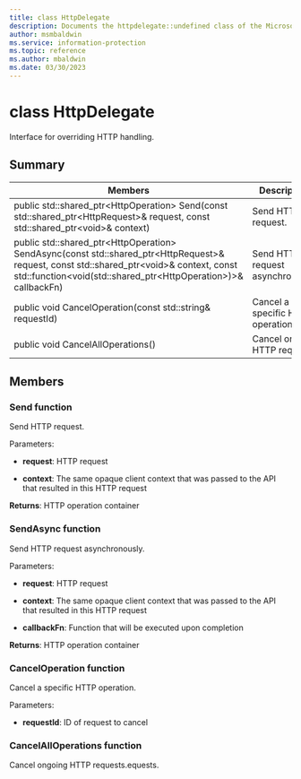 ```yaml
---
title: class HttpDelegate 
description: Documents the httpdelegate::undefined class of the Microsoft Information Protection (MIP) SDK.
author: msmbaldwin
ms.service: information-protection
ms.topic: reference
ms.author: mbaldwin
ms.date: 03/30/2023
---
```


# class HttpDelegate 
Interface for overriding HTTP handling.
  
## Summary
 Members                        | Descriptions                                
--------------------------------|---------------------------------------------
public std::shared_ptr&lt;HttpOperation&gt; Send(const std::shared_ptr&lt;HttpRequest&gt;& request, const std::shared_ptr&lt;void&gt;& context)  |  Send HTTP request.
public std::shared_ptr&lt;HttpOperation&gt; SendAsync(const std::shared_ptr&lt;HttpRequest&gt;& request, const std::shared_ptr&lt;void&gt;& context, const std::function&lt;void(std::shared_ptr&lt;HttpOperation&gt;)&gt;& callbackFn)  |  Send HTTP request asynchronously.
public void CancelOperation(const std::string& requestId)  |  Cancel a specific HTTP operation.
public void CancelAllOperations()  |  Cancel ongoing HTTP requests.
  
## Members
  
### Send function
Send HTTP request.

Parameters:  
* **request**: HTTP request 


* **context**: The same opaque client context that was passed to the API that resulted in this HTTP request



  
**Returns**: HTTP operation container
  
### SendAsync function
Send HTTP request asynchronously.

Parameters:  
* **request**: HTTP request 


* **context**: The same opaque client context that was passed to the API that resulted in this HTTP request 


* **callbackFn**: Function that will be executed upon completion



  
**Returns**: HTTP operation container
  
### CancelOperation function
Cancel a specific HTTP operation.

Parameters:  
* **requestId**: ID of request to cancel


  
### CancelAllOperations function
Cancel ongoing HTTP requests.equests.